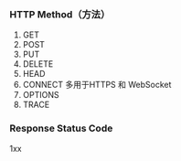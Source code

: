 ### HTTP Method（方法）
1. GET
2. POST
3. PUT
4. DELETE
5. HEAD
6. CONNECT 多用于HTTPS 和 WebSocket
7. OPTIONS
8. TRACE

### Response Status Code
1xx